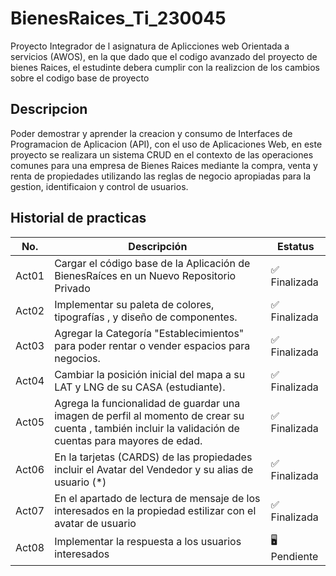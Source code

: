 # BienesRaices_Ti_230045
Proyecto Integrador de l asignatura de Aplicciones web Orientada a servicios (AWOS), en la que dado que el codigo 
avanzado del proyecto de bienes Raices, el estudinte debera cumplir con la realizcion de los cambios sobre el codigo 
base de proyecto

## Descripcion

Poder demostrar y aprender la creacion y consumo de Interfaces de Programacion de Aplicacion (API), con el uso de Aplicaciones Web, en este proyecto se realizara un sistema CRUD en el contexto de las operaciones comunes para una empresa de Bienes Raices mediante la compra, venta y renta de propiedades utilizando las reglas de negocio apropiadas para la gestion, identificaion y control de usuarios.

## Historial de practicas 
| No. | Descripción                               |Estatus|
| --- | ------------------------------------------|------|
| Act01 |Cargar el código base de la Aplicación de BienesRaíces en un Nuevo Repositorio Privado| ✅ Finalizada |
| Act02 |Implementar su paleta de colores, tipografías , y diseño de componentes.| ✅ Finalizada |  
| Act03 | Agregar la Categoría "Establecimientos" para poder rentar o vender espacios para negocios.| ✅ Finalizada  |
| Act04 |Cambiar la posición inicial del mapa a su LAT y LNG de su CASA (estudiante).| ✅ Finalizada  |
| Act05 |Agrega la funcionalidad de guardar una imagen de perfil al momento de crear su cuenta , también incluir la validación de cuentas para mayores de edad.| ✅ Finalizada  |
| Act06 |En la tarjetas (CARDS) de las propiedades incluir el Avatar del Vendedor y su alias de usuario (*)| ✅ Finalizada  |
| Act07 |En el apartado de lectura de mensaje de los interesados en la propiedad estilizar con el avatar de usuario |✅ Finalizada |
| Act08 |Implementar la respuesta a los usuarios interesados|  🖥️ Pendiente  |